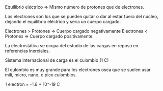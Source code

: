 Equilibrio eléctrico => Mismo número de protones que de electrones.

Los electrones son los que se pueden quitar o dar al estar fuera del núcleo, dejando el equilibrio eléctrico y sería un cuerpo cargado.

Electrones > Protones => Cuerpo cargado negativamente
Electrones < Protones => Cuerpo cargado positivamente

La electrostática se ocupa del estudio de las cargas en reposo en referencias inerciales.

Sistema internacional de carga es el culombio (1 C)

El culombio es muy grande para los electrones osea que se suelen usar mili, micro, nano, o pico culombios.

1 electron = -1.6 * 10^-19 C